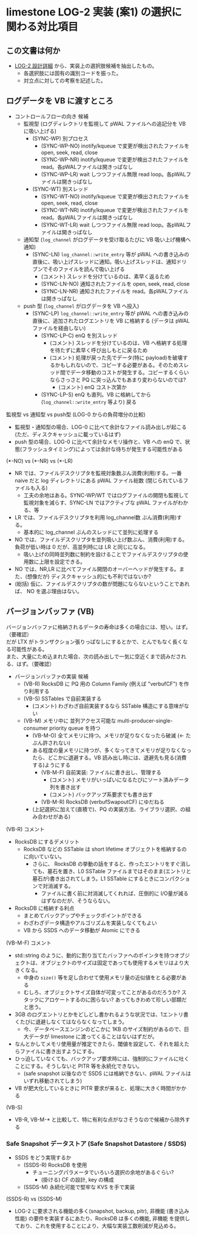 
# limestone LOG-2 実装 (案1) の選択に関わる対比項目

## この文書は何か

* [LOG-2 設計詳細](./log2-implementation-detail.md) から、実装上の選択肢候補を抽出したもの。
    * 各選択肢には固有の識別コードを振った。
    * 対立点に対しての考察を記述した。

<!-- 用語の統一
　吸い上げ　←　吸出し
 -->


## ログデータを VB に渡すところ

* コントロールフローの向き 候補
    * 監視型 (ログディレクトリを監視して pWAL ファイルへの追記分を VB に吸い上げる)
        * (SYNC-WP) 別プロセス
            * (SYNC-WP-NO) inotify/kqueue で変更が検出されたファイルを open, seek, read, close
            * (SYNC-WP-NR) inotify/kqueue で変更が検出されたファイルを read。各pWALファイルは開きっぱなし
            * (SYNC-WP-LR) wait しつつファイル無限 read loop。各pWALファイルは開きっぱなし
        * (SYNC-WT) 別スレッド
            * (SYNC-WT-NO) inotify/kqueue で変更が検出されたファイルを open, seek, read, close
            * (SYNC-WT-NR) inotify/kqueue で変更が検出されたファイルを read。各pWALファイルは開きっぱなし
            * (SYNC-WT-LR) wait しつつファイル無限 read loop。各pWALファイルは開きっぱなし
    * 通知型 (`log_channel` がログデータを受け取るたびに VB 吸い上げ機構へ通知)
        * (SYNC-LN) `log_channel::write_entry` 等が pWAL への書き込みの直後に、吸い上げスレッドに通知。吸い上げスレッドは、通知ドリブンでそのファイルを読んで吸い上げる
            * (コメント) スレッドを分けているのは、素早く返るため
            * (SYNC-LN-NO) 通知されたファイルを open, seek, read, close
            * (SYNC-LN-NR) 通知されたファイルを read。各pWALファイルは開きっぱなし
    * push 型 (`log_channel` がログデータを VB へ投入)
        * (SYNC-LP) `log_channel::write_entry` 等が pWAL への書き込みの直後に、追加されたログエントリを VB に格納する (データは pWALファイルを経由しない)
            * (SYNC-LP-C) enQ を別スレッド
                * (コメント) スレッドを分けているのは、VB へ格納する処理を待たずに素早く呼び出しもとに戻るため
                * (コメント) 処理が戻った先でデータ(特に payload)を破壊するかもしれないので、コピーする必要がある。そのためスレッド間でデータ移動のコストが発生する。コピーするくらいならさっさと PQ に突っ込んでもあまり変わらないのでは?
                    * (コメント) enQ コスト次第か
            * (SYNC-LP-S) enQ も直列。VB に格納してから (`log_channel::write_entry` 等より) 戻る

監視型 vs 通知型 vs push型 (LOG-0 からの負荷増分の比較)
* 監視型・通知型の場合、LOG-0 に比べて余計なファイル読み出しが起こる (ただ、ディスクキャッシュに載っているはず)
* push 型の場合、LOG-0 に比べて余計なメモリ操作と、VB への enQ で、状態(フラッシュタイミング)によっては余計な待ちが発生する可能性がある

(\*-NO) vs (\*-NR) vs (\*-LR)
* NR では、ファイルデスクリプタを監視対象数ぶん消費(利用)する。一番 naive だと log ディレクトリにある pWAL ファイル総数 (閉じられているファイルも入る)
    * 工夫の余地はある。SYNC-WP/WT ではログファイルの開閉も監視して監視対象を減らす、SYNC-LN ではアクティブな pWAL ファイルがわかる、等
* LR では、ファイルデスクリプタを利用 log_channel数 ぶん消費(利用)する。
    * 基本的に log_channel ぶんのスレッドにて並列に処理する
* NO では、ファイルデスクリプタを並列吸い上げ数ぶん、消費(利用)する。負荷が低い時は 0 だが、高並列時には LR と同じになる。
    * 吸い上げの同時並列数に制約を設けることでファイルデスクリプタの使用数に上限を設定できる。
* NO では、NR,LR に比べてファイル開閉のオーバーヘッドが発生する。また、(想像だが) ディスクキャッシュ的にも不利ではないか?
* (総括) 仮に、ファイルデスクリプタの数が問題にならないということであれば、 NO を選ぶ理由はない。


## バージョンバッファ (VB)

バージョンバッファに格納されるデータの寿命は多くの場合には、短い。はず。（要確認）  
だが LTX がトランザクション張りっぱなしにするとかで、とんでもなく長くなる可能性がある。  
また、大量にため込まれた場合、次の読み出しで一気に空近くまで読みだされる、はず。（要確認）

* バージョンバッファの実装 候補
    * (VB-R) RocksDB に PQ 用の Column Family (例えば "verbufCF") を作り利用する
    * (VB-S) SSTables で自前実装する
        * (コメント) わざわざ自前実装するなら SSTable 構造にする意味がない
    * (VB-M) メモリ中に 並列アクセス可能な multi-producer-single-consumer priority queue を持つ
        * (VB-M-O) 全てメモリに持つ。メモリが足りなくなったら破滅 (← たぶん許されない)
        * ある程度の量メモリに持つが、多くなってきてメモリが足りなくなったら、どこかに退避する。VB 読み出し時には、退避先も見る(消費する)ようにする
            * (VB-M-F) 自前実装: ファイルに書き出し、管理する
                * (コメント) メモリがいっぱいになるたびにソート済みデータ列を書き出す
                * (コメント) バックアップ系要求でも書き出す
            * (VB-M-R) RocksDB (verbufSwapoutCF) にゆだねる
        * (上記選択に加えて(直積で)、PQ の実装方法、ライブラリ選択、の組み合わせがある)

(VB-R) コメント
* RocksDB にするデメリット
    * RocksDB などの SSTable は short lifetime オブジェクトを格納するのに向いていない。
        * さらに、 RocksDB の挙動の話をすると、作ったエントリをすぐ消しても、墓石を置き、L0 SSTable ファイルまではそのまま(エントリと墓石が)書き出されてしまう。L1 SSTable にするときにコンパクションで対消滅する。
          * ファイルに書く前に対消滅してくれれば、圧倒的に I/O量が減るはずなのだが、そうならない。
* RocksDB に格納する利点
    * まとめてバックアップやチェックポイントができる
    * わざわざデータ構造やアルゴリズムを実装しなくてもよい
    * VB から SSDS へのデータ移動が Atomic にできる

(VB-M-F) コメント
* std::string のように、動的に割り当てたバッファへのポインタを持つオブジェクトは、オブジェクトのサイズは固定であっても使用するメモリはより大きくなる。
    * 中身の `size()` 等を足し合わせて使用メモリ量の近似値をとる必要がある
    * むしろ、オブジェクトサイズ自体が可変ってことがあるのだろうか? スタックにアロケートするのに困らない? あってもきわめて珍しい部類だと思う。
* 3GB のログエントリとかをどしどし書かれるような状況では、1エントリ書くたびに退避しなくてはならなくなってしまう。
    * 今、データベースエンジンのどこかに 1KB のサイズ制約があるので、巨大データが limestone に渡ってくることはないはずだが。
* なんとかしてメモリ使用量が推定できたら、閾値を設定して、それを超えたらファイルに書き出すようにする。
* ひっ迫していなくても、バックアップ要求時には、強制的にファイルに吐くことにする。そうしないと PITR 等を永続化できない。
    * (safe snapshot 以後なので SSDS には格納できない、pWAL ファイルはいずれ移動されてしまう)
* VB が肥大化しているときに PITR 要求が来ると、処理に大きく時間がかかる

(VB-S)
* VB-R, VB-M-\* と比較して、特に有利な点がなさそうなので候補から除外する

### Safe Snapshot データストア (Safe Snapshot Datastore / SSDS)

* SSDS をどう実現するか
    * (SSDS-R) RocksDB を使用
        * チューニングパラメータでいろいろ選択の余地があるぐらい?
            * (掛ける) CF の設計, key の構成
    * (SSDS-M) 永続化可能で堅牢な KVS を手で実装

(SSDS-R) vs (SSDS-M)
* LOG-2 に要求される機能の多く(snapshot, backup, pitr), 非機能 (書き込み性能) の要件を実装するにあたり、RocksDB は多くの機能, 非機能 を提供しており、これを使用することにより、大幅な実装工数削減が見込める。
